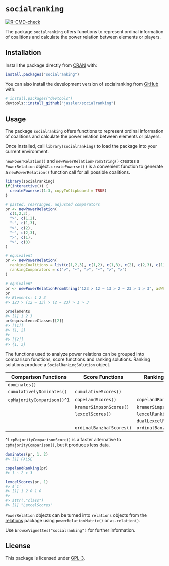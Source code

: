 
<!-- README.md is generated from README.Rmd. Please edit that file -->

# `socialranking`

<!-- badges: start -->

[![R-CMD-check](https://github.com/jassler/socialranking/workflows/R-CMD-check/badge.svg)](https://github.com/jassler/socialranking/actions)
<!-- badges: end -->

The package `socialranking` offers functions to represent ordinal
information of coalitions and calculate the power relation between
elements or players.

## Installation

Install the package directly from
[CRAN](https://cran.r-project.org/package=socialranking) with:

``` r
install.packages("socialranking")
```

You can also install the development version of socialranking from
[GitHub](https://github.com/jassler/socialranking) with:

``` r
# install.packages("devtools")
devtools::install_github("jassler/socialranking")
```

## Usage

The package `socialranking` offers functions to represent ordinal
information of coalitions and calculate the power relation between
elements or players.

Once installed, call `library(socialranking)` to load the package into
your current environment.

`newPowerRelation()` and `newPowerRelationFromString()` creates a
`PowerRelation` object. `createPowerset()` is a convenient function to
generate a `newPowerRelation()` function call for all possible
coalitions.

``` r
library(socialranking)
if(interactive()) {
  createPowerset(1:3, copyToClipboard = TRUE)
}

# pasted, rearranged, adjusted comparators
pr <- newPowerRelation(
  c(1,2,3),
  ">", c(1,2),
  "~", c(1,3),
  ">", c(2),
  "~", c(2,3),
  ">", c(1),
  ">", c(3)
)

# equivalent
pr <- newPowerRelation(
  rankingCoalitions = list(c(1,2,3), c(1,2), c(1,3), c(2), c(2,3), c(1), c(3)),
  rankingComparators = c(">", "~", ">", "~", ">", ">")
)

# equivalent
pr <- newPowerRelationFromString("123 > 12 ~ 13 > 2 ~ 23 > 1 > 3", asWhat = as.numeric)
pr
#> Elements: 1 2 3
#> 123 > (12 ~ 13) > (2 ~ 23) > 1 > 3

pr$elements
#> [1] 1 2 3
pr$equivalenceClasses[[2]]
#> [[1]]
#> {1, 2}
#> 
#> [[2]]
#> {1, 3}
```

The functions used to analyze power relations can be grouped into
comparison functions, score functions and ranking solutions. Ranking
solutions produce a `SocialRankingSolution` object.

| Comparison Functions       | Score Functions          | Ranking Solutions         |
|----------------------------|--------------------------|---------------------------|
| `dominates()`              |                          |                           |
| `cumulativelyDominates()`  | `cumulativeScores()`     |                           |
| `cpMajorityComparison()`^1 | `copelandScores()`       | `copelandRanking()`       |
|                            | `kramerSimpsonScores()`  | `kramerSimpsonRanking()`  |
|                            | `lexcelScores()`         | `lexcelRanking()`         |
|                            |                          | `dualLexcelRanking()`     |
|                            | `ordinalBanzhafScores()` | `ordinalBanzhafRanking()` |

^1 `cpMajorityComparisonScore()` is a faster alternative to
`cpMajorityComparison()`, but it produces less data.

``` r
dominates(pr, 1, 2)
#> [1] FALSE

copelandRanking(pr)
#> 1 ~ 2 > 3

lexcelScores(pr, 1)
#> $`1`
#> [1] 1 2 0 1 0
#> 
#> attr(,"class")
#> [1] "LexcelScores"
```

`PowerRelation` objects can be turned into `relations` objects from the
[relations](https://CRAN.R-project.org/package=relations) package using
`powerRelationMatrix()` or `as.relation()`.

Use `browseVignettes("socialranking")` for further information.

## License

This package is licensed under
[GPL-3](https://choosealicense.com/licenses/gpl-3.0/#).
